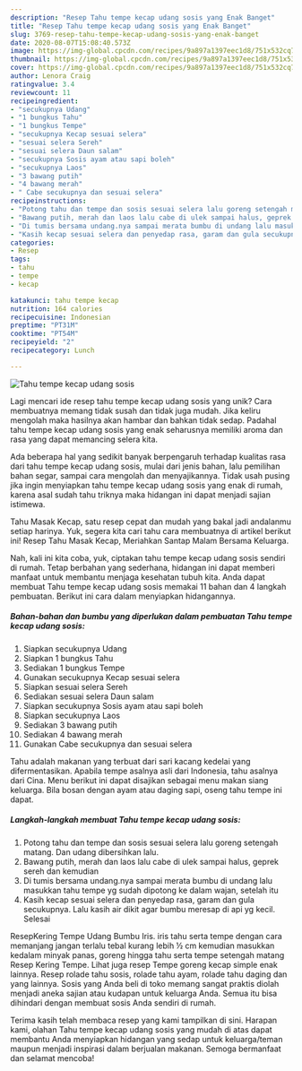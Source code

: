 ```yaml
---
description: "Resep Tahu tempe kecap udang sosis yang Enak Banget"
title: "Resep Tahu tempe kecap udang sosis yang Enak Banget"
slug: 3769-resep-tahu-tempe-kecap-udang-sosis-yang-enak-banget
date: 2020-08-07T15:08:40.573Z
image: https://img-global.cpcdn.com/recipes/9a897a1397eec1d8/751x532cq70/tahu-tempe-kecap-udang-sosis-foto-resep-utama.jpg
thumbnail: https://img-global.cpcdn.com/recipes/9a897a1397eec1d8/751x532cq70/tahu-tempe-kecap-udang-sosis-foto-resep-utama.jpg
cover: https://img-global.cpcdn.com/recipes/9a897a1397eec1d8/751x532cq70/tahu-tempe-kecap-udang-sosis-foto-resep-utama.jpg
author: Lenora Craig
ratingvalue: 3.4
reviewcount: 11
recipeingredient:
- "secukupnya Udang"
- "1 bungkus Tahu"
- "1 bungkus Tempe"
- "secukupnya Kecap sesuai selera"
- "sesuai selera Sereh"
- "sesuai selera Daun salam"
- "secukupnya Sosis ayam atau sapi boleh"
- "secukupnya Laos"
- "3 bawang putih"
- "4 bawang merah"
- " Cabe secukupnya dan sesuai selera"
recipeinstructions:
- "Potong tahu dan tempe dan sosis sesuai selera lalu goreng setengah matang. Dan udang dibersihkan lalu."
- "Bawang putih, merah dan laos lalu cabe di ulek sampai halus, geprek sereh dan kemudian"
- "Di tumis bersama undang.nya sampai merata bumbu di undang lalu masukkan tahu tempe yg sudah dipotong ke dalam wajan, setelah itu"
- "Kasih kecap sesuai selera dan penyedap rasa, garam dan gula secukupnya. Lalu kasih air dikit agar bumbu meresap di api yg kecil. Selesai"
categories:
- Resep
tags:
- tahu
- tempe
- kecap

katakunci: tahu tempe kecap 
nutrition: 164 calories
recipecuisine: Indonesian
preptime: "PT31M"
cooktime: "PT54M"
recipeyield: "2"
recipecategory: Lunch

---
```



![Tahu tempe kecap udang sosis](https://img-global.cpcdn.com/recipes/9a897a1397eec1d8/751x532cq70/tahu-tempe-kecap-udang-sosis-foto-resep-utama.jpg)

Lagi mencari ide resep tahu tempe kecap udang sosis yang unik? Cara membuatnya memang tidak susah dan tidak juga mudah. Jika keliru mengolah maka hasilnya akan hambar dan bahkan tidak sedap. Padahal tahu tempe kecap udang sosis yang enak seharusnya memiliki aroma dan rasa yang dapat memancing selera kita.

Ada beberapa hal yang sedikit banyak berpengaruh terhadap kualitas rasa dari tahu tempe kecap udang sosis, mulai dari jenis bahan, lalu pemilihan bahan segar, sampai cara mengolah dan menyajikannya. Tidak usah pusing jika ingin menyiapkan tahu tempe kecap udang sosis yang enak di rumah, karena asal sudah tahu triknya maka hidangan ini dapat menjadi sajian istimewa.

Tahu Masak Kecap, satu resep cepat dan mudah yang bakal jadi andalanmu setiap harinya. Yuk, segera kita cari tahu cara membuatnya di artikel berikut ini! Resep Tahu Masak Kecap, Meriahkan Santap Malam Bersama Keluarga.


Nah, kali ini kita coba, yuk, ciptakan tahu tempe kecap udang sosis sendiri di rumah. Tetap berbahan yang sederhana, hidangan ini dapat memberi manfaat untuk membantu menjaga kesehatan tubuh kita. Anda dapat membuat Tahu tempe kecap udang sosis memakai 11 bahan dan 4 langkah pembuatan. Berikut ini cara dalam menyiapkan hidangannya.

<!--inarticleads1-->

##### Bahan-bahan dan bumbu yang diperlukan dalam pembuatan Tahu tempe kecap udang sosis:

1. Siapkan secukupnya Udang
1. Siapkan 1 bungkus Tahu
1. Sediakan 1 bungkus Tempe
1. Gunakan secukupnya Kecap sesuai selera
1. Siapkan sesuai selera Sereh
1. Sediakan sesuai selera Daun salam
1. Siapkan secukupnya Sosis ayam atau sapi boleh
1. Siapkan secukupnya Laos
1. Sediakan 3 bawang putih
1. Sediakan 4 bawang merah
1. Gunakan  Cabe secukupnya dan sesuai selera


Tahu adalah makanan yang terbuat dari sari kacang kedelai yang difermentasikan. Apabila tempe asalnya asli dari Indonesia, tahu asalnya dari Cina. Menu berikut ini dapat disajikan sebagai menu makan siang keluarga. Bila bosan dengan ayam atau daging sapi, oseng tahu tempe ini dapat. 

<!--inarticleads2-->

##### Langkah-langkah membuat Tahu tempe kecap udang sosis:

1. Potong tahu dan tempe dan sosis sesuai selera lalu goreng setengah matang. Dan udang dibersihkan lalu.
1. Bawang putih, merah dan laos lalu cabe di ulek sampai halus, geprek sereh dan kemudian
1. Di tumis bersama undang.nya sampai merata bumbu di undang lalu masukkan tahu tempe yg sudah dipotong ke dalam wajan, setelah itu
1. Kasih kecap sesuai selera dan penyedap rasa, garam dan gula secukupnya. Lalu kasih air dikit agar bumbu meresap di api yg kecil. Selesai


ResepKering Tempe Udang Bumbu Iris. iris tahu serta tempe dengan cara memanjang jangan terlalu tebal kurang lebih ½ cm kemudian masukkan kedalam minyak panas, goreng hingga tahu serta tempe setengah matang Resep Kering Tempe. Lihat juga resep Tempe goreng kecap simple enak lainnya. Resep rolade tahu sosis, rolade tahu ayam, rolade tahu daging dan yang lainnya. Sosis yang Anda beli di toko memang sangat praktis diolah menjadi aneka sajian atau kudapan untuk keluarga Anda. Semua itu bisa dihindari dengan membuat sosis Anda sendiri di rumah. 

Terima kasih telah membaca resep yang kami tampilkan di sini. Harapan kami, olahan Tahu tempe kecap udang sosis yang mudah di atas dapat membantu Anda menyiapkan hidangan yang sedap untuk keluarga/teman maupun menjadi inspirasi dalam berjualan makanan. Semoga bermanfaat dan selamat mencoba!
